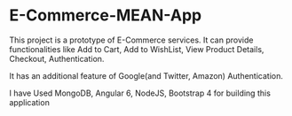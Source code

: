 # E-Commerce-MEAN-App

This project is a prototype of E-Commerce services. 
It can provide functionalities like Add to Cart, Add to WishList, View Product Details, Checkout, Authentication.

It has an additional feature of Google(and Twitter, Amazon) Authentication.

I have Used MongoDB, Angular 6, NodeJS, Bootstrap 4 for building this application
